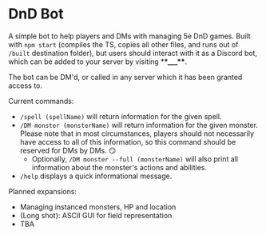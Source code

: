 # DnD Bot

A simple bot to help players and DMs with managing 5e DnD games.
Built with `npm start` (compiles the TS, copies all other files, and runs out of `/built` destination folder), but users should interact with it as a Discord bot, which can be added to your server by visiting \***\*\_\_\_\*\***.

The bot can be DM'd, or called in any server which it has been granted access to.

Current commands:

- `/spell (spellName)` will return information for the given spell.
- `/DM monster (monsterName)` will return information for the given monster. Please note that in most circumstances, players should not necessarily have access to all of this information, so this command should be reserved for DMs by DMs. 😏
  - Optionally, `/DM monster --full (monsterName)` will also print all information about the monster's actions and abilities.
- `/help` displays a quick informational message.

Planned expansions:

- Managing instanced monsters, HP and location
- (Long shot): ASCII GUI for field representation
- TBA
